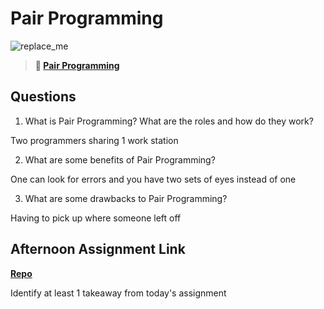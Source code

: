 # Pair Programming

![replace_me](https://codeworks.blob.core.windows.net/public/assets/img/illustrations/placeholder.svg)

> **📖 [Pair Programming](https://codeworksacademy.com/fs-student-guide/resources/wk7/01-Pair-Programming)**

## Questions

1. What is Pair Programming? What are the roles and how do they work?

Two programmers sharing 1 work station

2. What are some benefits of Pair Programming?

One can look for errors and you have two sets of eyes instead of one

3. What are some drawbacks to Pair Programming?

Having to pick up where someone left off

## Afternoon Assignment Link

**[Repo](https://github.com/zaneljensen/<ASSIGNMENT_REPO>)**

Identify at least 1 takeaway from today's assignment
